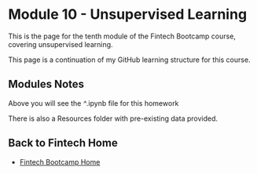 # Module 10 - Unsupervised Learning

This is the page for the tenth module of the Fintech Bootcamp course, covering unsupervised learning.

This page is a continuation of my GitHub learning structure for this course.

## Modules Notes

Above you will see the *^*.ipynb file for this homework

There is also a Resources folder with pre-existing data provided.

## Back to Fintech Home

* [Fintech Bootcamp Home](https://github.com/d4np3/fintech-home)

